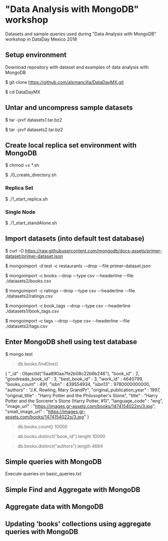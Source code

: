 # "Data Analysis with MongoDB" workshop 

Datasets and sample queries used during "Data Analysis with MongoDB" workshop in DataDay Mexico 2018 

## Setup  environment

Download repository with dataset and examples of data analysis with MongoDB

$ git clone https://github.com/alxmancilla/DataDayMX.git

$ cd DataDayMX

## Untar and uncompress sample datasets

$ tar -jxvf datasets1.tar.bz2 

$ tar -jxvf datasets2.tar.bz2 


## Create local replica set environment with MongoDB
$ chmod +x *.sh

$ ./0_create_directory.sh 

### Replica Set
$ ./1_start_replica.sh 

### Single Node 
$ ./1_start_standAlone.sh 

## Import datasets (into default test database)

$ curl -O  https://raw.githubusercontent.com/mongodb/docs-assets/primer-dataset/primer-dataset.json

$ mongoimport -d test -c restaurants --drop --file primer-dataset.json

$ mongoimport  -c books --drop --type csv --headerline --file ./datasets2/books.csv 

$ mongoimport  -c ratings --drop --type csv --headerline --file ./datasets2/ratings.csv 

$ mongoimport  -c book_tags --drop --type csv --headerline ./datasets1/book_tags.csv 

$ mongoimport  -c tags --drop --type csv --headerline --file ./datasets2/tags.csv 


## Enter MongoDB shell using test database 

$ mongo test

>  db.books.findOne()

{
	"_id" : ObjectId("5aa890aa7fe2b08c22b6b246"),
	"book_id" : 2,
	"goodreads_book_id" : 3,
	"best_book_id" : 3,
	"work_id" : 4640799,
	"books_count" : 491,
	"isbn" : 439554934,
	"isbn13" : 9780000000000,
	"authors" : "J.K. Rowling, Mary GrandPr̩",
	"original_publication_year" : 1997,
	"original_title" : "Harry Potter and the Philosopher's Stone",
	"title" : "Harry Potter and the Sorcerer's Stone (Harry Potter, #1)",
	"language_code" : "eng",
	"image_url" : "https://images.gr-assets.com/books/1474154022m/3.jpg",
	"small_image_url" : "https://images.gr-assets.com/books/1474154022s/3.jpg"
}

>  db.books.count()
10000

>  db.books.distinct("book_id").length
10000

> db.books.distinct("authors").length
4664


## Simple queries with MongoDB  

Execute queries on basic_queries.txt

## Simple Find and Aggregate  with MongoDB  

## Aggregate data with MongoDB  

## Updating 'books' collections using aggregate queries with MongoDB  


